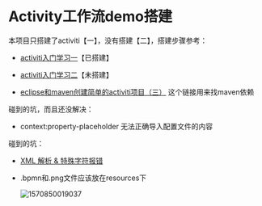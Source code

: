# **Activity工作流demo搭建**



本项目只搭建了activiti【一】，没有搭建【二】，搭建步骤参考：

- [activiti入门学习一](https://www.cnblogs.com/yangk1996/p/10878449.html)【已搭建】 
- [activiti入门学习二](https://www.cnblogs.com/yangk1996/p/11107911.html)【未搭建】

- [eclipse和maven创建简单的activiti项目（三）](https://blog.csdn.net/weixin_41604362/article/details/81630280) 这个链接用来找maven依赖

碰到的坑，而且还没解决：

- context:property-placeholder 无法正确导入配置文件的内容

碰到的坑：

- [XML 解析 & 特殊字符报错](https://www.cnblogs.com/yuanpx/p/10086544.html)

- .bpmn和.png文件应该放在resources下

  ![1570850019037](1570850019037.png)




